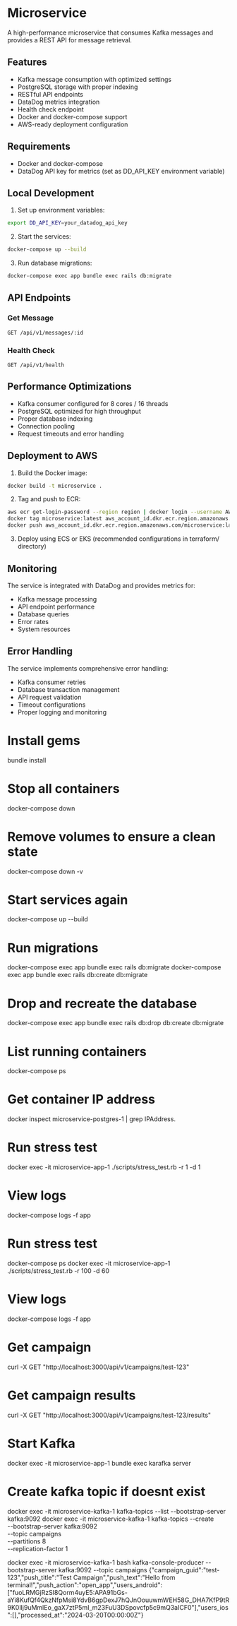# Microservice

A high-performance microservice that consumes Kafka messages and provides a REST API for message retrieval.

## Features

- Kafka message consumption with optimized settings
- PostgreSQL storage with proper indexing
- RESTful API endpoints
- DataDog metrics integration
- Health check endpoint
- Docker and docker-compose support
- AWS-ready deployment configuration

## Requirements

- Docker and docker-compose
- DataDog API key for metrics (set as DD_API_KEY environment variable)

## Local Development

1. Set up environment variables:
```bash
export DD_API_KEY=your_datadog_api_key
```

2. Start the services:
```bash
docker-compose up --build
```

3. Run database migrations:
```bash
docker-compose exec app bundle exec rails db:migrate
```

## API Endpoints

### Get Message
```
GET /api/v1/messages/:id
```

### Health Check
```
GET /api/v1/health
```

## Performance Optimizations

- Kafka consumer configured for 8 cores / 16 threads
- PostgreSQL optimized for high throughput
- Proper database indexing
- Connection pooling
- Request timeouts and error handling

## Deployment to AWS

1. Build the Docker image:
```bash
docker build -t microservice .
```

2. Tag and push to ECR:
```bash
aws ecr get-login-password --region region | docker login --username AWS --password-stdin aws_account_id.dkr.ecr.region.amazonaws.com
docker tag microservice:latest aws_account_id.dkr.ecr.region.amazonaws.com/microservice:latest
docker push aws_account_id.dkr.ecr.region.amazonaws.com/microservice:latest
```

3. Deploy using ECS or EKS (recommended configurations in terraform/ directory)

## Monitoring

The service is integrated with DataDog and provides metrics for:
- Kafka message processing
- API endpoint performance
- Database queries
- Error rates
- System resources

## Error Handling

The service implements comprehensive error handling:
- Kafka consumer retries
- Database transaction management
- API request validation
- Timeout configurations
- Proper logging and monitoring

# Install gems
bundle install

# Stop all containers
docker-compose down

# Remove volumes to ensure a clean state
docker-compose down -v

# Start services again
docker-compose up --build

# Run migrations
docker-compose exec app bundle exec rails db:migrate
docker-compose exec app bundle exec rails db:create db:migrate

# Drop and recreate the database
docker-compose exec app bundle exec rails db:drop db:create db:migrate

# List running containers
docker-compose ps

# Get container IP address
docker inspect microservice-postgres-1 | grep IPAddress.

# Run stress test
docker exec -it microservice-app-1 ./scripts/stress_test.rb -r 1 -d 1

# View logs
docker-compose logs -f app

# Run stress test
docker-compose ps
docker exec -it microservice-app-1 ./scripts/stress_test.rb -r 100 -d 60

# View logs
docker-compose logs -f app


# Get campaign
curl -X GET "http://localhost:3000/api/v1/campaigns/test-123"

# Get campaign results
curl -X GET "http://localhost:3000/api/v1/campaigns/test-123/results"


# Start Kafka
docker exec -it microservice-app-1 bundle exec karafka server

# Create kafka topic if doesnt exist
docker exec -it microservice-kafka-1 kafka-topics --list --bootstrap-server kafka:9092
docker exec -it microservice-kafka-1 kafka-topics --create \
    --bootstrap-server kafka:9092 \
    --topic campaigns \
    --partitions 8 \
    --replication-factor 1

docker exec -it microservice-kafka-1 bash
kafka-console-producer --bootstrap-server kafka:9092 --topic campaigns
{"campaign_guid":"test-123","push_title":"Test Campaign","push_text":"Hello from terminal!","push_action":"open_app","users_android":["fuoLRMGjRzSI8Qorm4uyE5:APA91bGs-aYi8KufQf4QkzNfpMsi8YdvB6gpDexJ7hQJnOouuwmWEH58G_DHA7KfP9tR9K0lIj9uMmlEo_gaX7ztP5mI_m23FuU3DSpovcfp5c9mQ3aICF0"],"users_ios":[],"processed_at":"2024-03-20T00:00:00Z"}